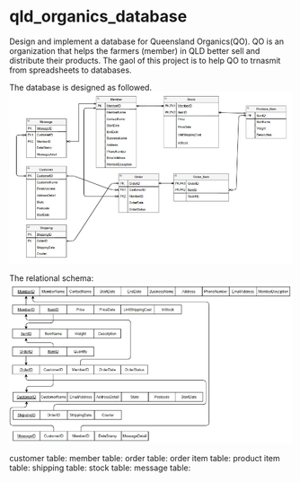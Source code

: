 # qld_organics_database
Design and implement a database for Queensland Organics(QO).
QO is an organization that helps the farmers (member) in QLD better sell and distribute their products.
The gaol of this project is to help QO to trnasmit from spreadsheets to databases.

The database is designed as followed.
<img src="images/erd.jpg">

The relational schema:
<img src="images/schema.jpg">

customer table:
member table:
order table:
order item table:
product item table:
shipping table:
stock table:
message table:
